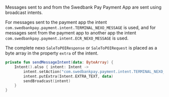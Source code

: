 Messages sent to and from the Swedbank Pay Payment App are sent using broadcast intents.

For messages sent to the payment app the intent `com.swedbankpay.payment.intent.TERMINAL_NEXO_MESSAGE` is used, and for messages sent from the payment app to another app the intent `com.swedbankpay.payment.intent.ECR_NEXO_MESSAGE` is used.

The complete nexo `SaleToPOIResponse` or `SaleToPOIRequest` is placed as a byte array in the property `extra` of the intent.

```kotlin
private fun sendMessageIntent(data: ByteArray) {
    Intent().also { intent: Intent ->
        intent.setAction("com.swedbankpay.payment.intent.TERMINAL_NEXO_MESSAGE")
        intent.putExtra(Intent.EXTRA_TEXT, data)
        sendBroadcast(intent)
    }
}
```

